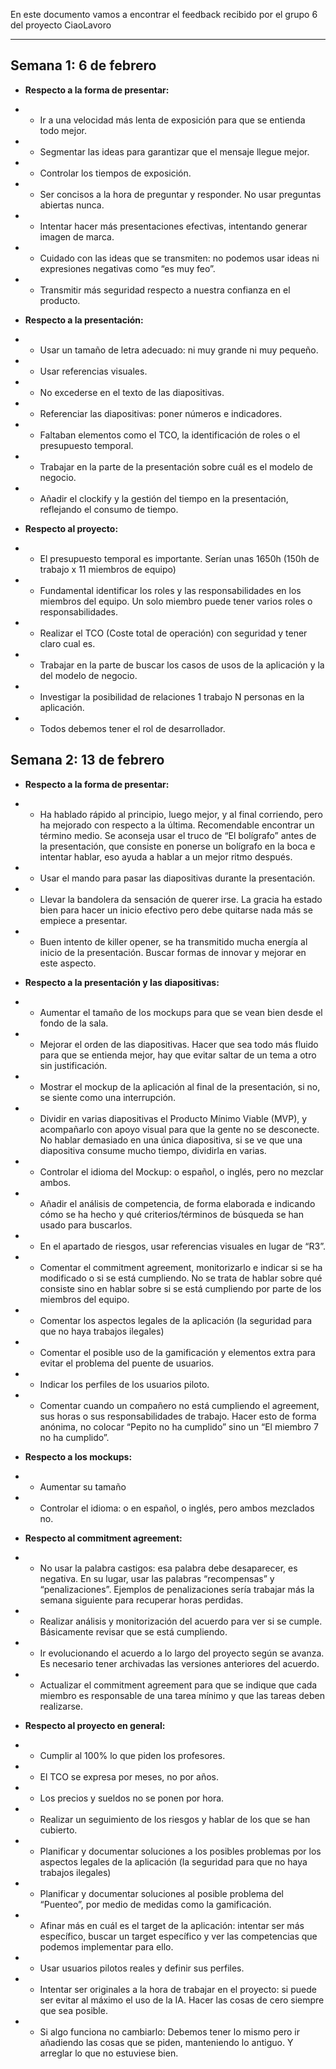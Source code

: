 En este documento vamos a encontrar el feedback recibido por el grupo 6 del proyecto CiaoLavoro
****
## Semana 1: 6 de febrero

+ **Respecto a la forma de presentar:**
+ + Ir a una velocidad más lenta de exposición para que se entienda todo mejor.
+ + Segmentar las ideas para garantizar que el mensaje llegue mejor.
+ + Controlar los tiempos de exposición.
+ + Ser concisos a la hora de preguntar y responder. No usar preguntas abiertas nunca.
+ + Intentar hacer más presentaciones efectivas, intentando generar imagen de marca.
+ + Cuidado con  las ideas que se transmiten: no podemos usar ideas ni expresiones negativas como “es muy feo”.
+ + Transmitir más seguridad respecto a nuestra confianza en el producto.

+ **Respecto a la presentación:**
+ + Usar un tamaño de letra adecuado: ni muy grande ni muy pequeño.
+ + Usar referencias visuales.
+ + No excederse en el texto de las diapositivas.
+ + Referenciar las diapositivas: poner números e indicadores.
+ + Faltaban elementos como el TCO, la identificación de roles o el presupuesto temporal.
+ + Trabajar en la parte de la presentación sobre cuál es el modelo de negocio.
+ + Añadir el clockify y la gestión del tiempo en la presentación, reflejando el consumo de tiempo.

+ **Respecto al proyecto:**
+ + El presupuesto temporal es importante. Serían unas 1650h (150h de trabajo x 11 miembros de equipo)
+ + Fundamental identificar los roles y las responsabilidades en los miembros del equipo. Un solo miembro puede tener varios roles o responsabilidades.
+ + Realizar el TCO (Coste total de operación) con seguridad y tener claro cual es.
+ + Trabajar en la parte de buscar los casos de usos de la aplicación y la del modelo de negocio.
+ + Investigar la posibilidad de relaciones 1 trabajo N personas en la aplicación.
+ + Todos debemos tener el rol de desarrollador.

## Semana 2: 13 de febrero

+ **Respecto a la forma de presentar:**
+ + Ha hablado rápido al principio, luego mejor, y al final corriendo, pero ha mejorado con respecto a la última. Recomendable encontrar un término medio. Se aconseja usar el truco de “El bolígrafo” antes de la presentación, que consiste en ponerse un bolígrafo en la boca e intentar hablar, eso ayuda a hablar a un mejor ritmo después. 
+ + Usar el mando para pasar las diapositivas durante la presentación.
+ + Llevar la bandolera da sensación de querer irse. La gracia ha estado bien para hacer un inicio efectivo pero debe quitarse nada más se empiece a presentar.
+ + Buen intento de killer opener, se ha transmitido mucha energía al inicio de la presentación. Buscar formas de innovar y mejorar en este aspecto.

+ **Respecto a la presentación y las diapositivas:**
+ + Aumentar el tamaño de los mockups para que se vean bien desde el fondo de la sala.
+ + Mejorar el orden de las diapositivas. Hacer que sea todo más fluido para que se entienda mejor, hay que evitar saltar de un tema a otro sin justificación.
+ + Mostrar el mockup de la aplicación al final de la presentación, si no, se siente como una interrupción.
+ + Dividir en varias diapositivas el Producto Mínimo Viable (MVP), y acompañarlo con apoyo visual para que la gente no se desconecte. No hablar demasiado en una única diapositiva, si se ve que una diapositiva consume mucho tiempo, dividirla en varias.
+ + Controlar el idioma del Mockup: o español, o inglés, pero no mezclar ambos.
+ + Añadir el análisis de competencia, de forma elaborada e indicando cómo se ha hecho y qué criterios/términos de búsqueda se han usado para buscarlos.
+ + En el apartado de riesgos, usar referencias visuales en lugar de “R3”.
+ + Comentar el commitment agreement, monitorizarlo e indicar si se ha modificado o si se está cumpliendo. No se trata de hablar sobre qué consiste sino en hablar sobre si se está cumpliendo por parte de los miembros del equipo.
+ + Comentar los aspectos legales de la aplicación (la seguridad para que no haya trabajos ilegales)
+ + Comentar el posible uso de la gamificación y elementos extra para evitar el problema del puente de usuarios.
+ + Indicar los perfiles de los usuarios piloto.
+ + Comentar cuando un compañero no está cumpliendo el agreement, sus horas o sus responsabilidades de trabajo. Hacer esto de forma anónima, no colocar “Pepito no ha cumplido” sino un “El miembro 7 no ha cumplido”.

+ **Respecto a los mockups:**
+ + Aumentar su tamaño
+ + Controlar el idioma: o en español, o inglés, pero ambos mezclados no.

+ **Respecto al commitment agreement:**
+ + No usar la palabra castigos: esa palabra debe desaparecer, es negativa. En su lugar, usar las palabras “recompensas” y “penalizaciones”. Ejemplos de penalizaciones sería trabajar más la semana siguiente para recuperar horas perdidas. 
+ + Realizar análisis y monitorización del acuerdo para ver si se cumple. Básicamente revisar que se está cumpliendo.
+ + Ir evolucionando el acuerdo a lo largo del proyecto según se avanza. Es necesario tener archivadas las versiones anteriores del acuerdo.
+ + Actualizar el commitment agreement para que se indique que cada miembro es responsable de una tarea mínimo y que las tareas deben realizarse.

+ **Respecto al proyecto en general:**
+ + Cumplir al 100% lo que piden los profesores.
+ + El TCO se expresa por meses, no por años.
+ + Los precios y sueldos no se ponen por hora.
+ + Realizar un seguimiento de los riesgos y hablar de los que se han cubierto.
+ + Planificar y documentar soluciones a los posibles problemas por los aspectos legales de la aplicación (la seguridad para que no haya trabajos ilegales)
+ + Planificar y documentar soluciones al posible problema del “Puenteo”, por medio de medidas como la gamificación.
+ + Afinar más en cuál es el target de la aplicación: intentar ser más específico, buscar un target específico y ver las competencias que podemos implementar para ello.
+ + Usar usuarios pilotos reales y definir sus perfiles.
+ + Intentar ser originales a la hora de trabajar en el proyecto: si puede ser evitar al máximo el uso de la IA. Hacer las cosas de cero siempre que sea posible.
+ + Si algo funciona no cambiarlo: Debemos tener lo mismo pero ir añadiendo las cosas que se piden, manteniendo lo antiguo. Y arreglar lo que no estuviese bien. 
